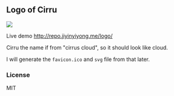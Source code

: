 
Logo of Cirru
------

![](http://ww1.sinaimg.cn/mw1024/62752320gw1ecacn35llxj20bv0b70t1.jpg)

Live demo http://repo.jiyinyiyong.me/logo/

Cirru the name if from "cirrus cloud", so it should look like cloud.

I will generate the `favicon.ico` and `svg` file from that later.

### License

MIT